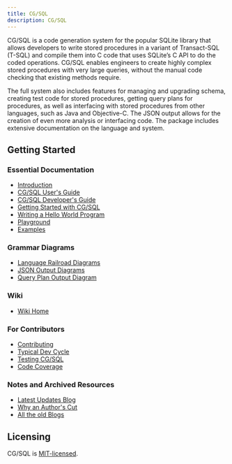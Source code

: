```yaml
---
title: CG/SQL
description: CG/SQL
---
```


CG/SQL is a code generation system for the popular SQLite library that allows developers to write stored procedures in a variant of Transact-SQL (T-SQL) and compile them into C code that uses SQLite’s C API to do the coded operations. CG/SQL enables engineers to create highly complex stored procedures with very large queries, without the manual code checking that existing methods require.

The full system also includes features for managing and upgrading schema, creating test code for stored procedures, getting query plans for procedures, as well as interfacing with stored procedures from other languages, such as Java and Objective-C. The JSON output allows for the creation of even more analysis or interfacing code. The package includes extensive documentation on the language and system.

## Getting Started

### Essential Documentation

- [Introduction](https://github.com/ricomariani/CG-SQL-author/blob/main/docs/introduction.md)
- [CG/SQL User's Guide](https://ricomariani.github.io/CG-SQL-author/user_guide.html#chapter-1-introduction)
- [CG/SQL Developer's Guide](https://ricomariani.github.io/CG-SQL-author/developer_guide.html)
- [Getting Started with CG/SQL](https://github.com/ricomariani/CG-SQL-author/blob/main/docs/getting-started.md)
- [Writing a Hello World Program](https://ricomariani.github.io/CG-SQL-author/user_guide.html#getting-started)
- [Playground](https://github.com/ricomariani/CG-SQL-author/blob/main/docs/playground.md)
- [Examples](https://github.com/ricomariani/CG-SQL-author/wiki/Examples)

### Grammar Diagrams
- [Language Railroad Diagrams](https://ricomariani.github.io/CG-SQL-author/cql_grammar.railroad.html)
- [JSON Output Diagrams](https://ricomariani.github.io/CG-SQL-author/json_grammar.railroad.html)
- [Query Plan Output Diagram](https://ricomariani.github.io/CG-SQL-author/query_plan_grammar.railroad.html)

### Wiki
- [Wiki Home](https://github.com/ricomariani/CG-SQL-author/wiki/Home)

### For Contributors
- [Contributing](https://github.com/ricomariani/CG-SQL-author/blob/main/CONTRIBUTING.md)
- [Typical Dev Cycle](https://github.com/ricomariani/CG-SQL-author/blob/main/docs/dev_notes.md)
- [Testing CG/SQL](https://github.com/ricomariani/CG-SQL-author/blob/main/docs/testing.md)
- [Code Coverage](https://github.com/ricomariani/CG-SQL-author/blob/main/docs/code-coverage.md)

### Notes and Archived Resources
- [Latest Updates Blog](https://github.com/ricomariani/CG-SQL-author/wiki/CG-SQL-Blog)
- [Why an Author's Cut](https://github.com/ricomariani/CG-SQL-author/wiki/CG-SQL-Author's-Cut)
- [All the old Blogs](https://github.com/ricomariani/CG-SQL-author/wiki/CG-SQL-Blog-Archive)

## Licensing

CG/SQL is [MIT-licensed](./LICENSE).
